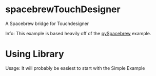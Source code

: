 spacebrewTouchDesigner
==============

A Spacebrew bridge for Touchdesigner

Info: This example is based heavily off of the [pySpacebrew](https://github.com/Spacebrew/pySpacebrew) example. 


Using Library
============== 

Usage: It will probably be easiest to start with the Simple Example 